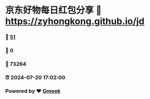 # 京东好物每日红包分享 :link: https://zyhongkong.github.io/jd 
### :page_facing_up: [51](https://zyhongkong.github.io/jd/tag.html) 
### :speech_balloon: 0 
### :hibiscus: 73264 
### :alarm_clock: 2024-07-20 17:02:00 
### Powered by :heart: [Gmeek](https://github.com/Meekdai/Gmeek)
